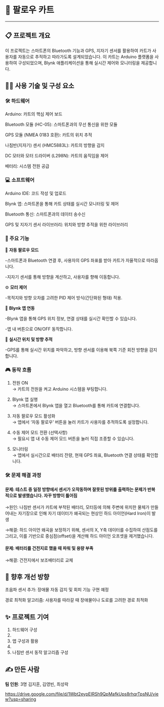 # 🛒 팔로우 카트
---
## 📋 프로젝트 개요
이 프로젝트는 스마트폰의 Bluetooth 기능과 GPS, 지자기 센서를 활용하여 카트가 사용자를 자동으로 추적하고 따라가도록 설계되었습니다. 이 카트는 Arduino 플랫폼을 사용하여 구성되었으며, Blynk 애플리케이션을 통해 실시간 제어와 모니터링을 제공합니다.

## 🧑‍💻 사용 기술 및 구성 요소
### 🛠 하드웨어
Arduino: 카트의 핵심 제어 보드

Bluetooth 모듈 (HC-05): 스마트폰과의 무선 통신을 위한 모듈

GPS 모듈 (NMEA 0183 호환): 카트의 위치 추적

나침반(지자기) 센서 (HMC5883L): 카트의 방향을 감지

DC 모터와 모터 드라이버 (L298N): 카트의 움직임을 제어

배터리: 시스템 전원 공급


### 💻 소프트웨어
Arduino IDE: 코드 작성 및 업로드

Blynk 앱: 스마트폰을 통해 카트 상태를 실시간 모니터링 및 제어

Bluetooth 통신: 스마트폰과의 데이터 송수신

GPS 및 지자기 센서 라이브러리: 위치와 방향 추적을 위한 라이브러리


### 🧭 주요 기능
🚶 **자동 팔로우 모드**  

-스마트폰과 Bluetooth 연결 후, 사용자의 GPS 좌표를 받아 카트가 자율적으로 따라옵니다.

-지자기 센서를 통해 방향을 계산하고, 사용자를 향해 이동합니다.

⚙️ **모터 제어**  

-목적지와 방향 오차를 고려한 PID 제어 방식(간단화된 형태) 적용.

📱 **Blynk 앱 연동**  

-Blynk 앱을 통해 GPS 위치 정보, 연결 상태를 실시간 확인할 수 있습니다.

-앱 내 버튼으로 ON/OFF 동작합니다.

📍 **실시간 위치 및 방향 추적**  

-GPS를 통해 실시간 위치를 파악하고, 방향 센서를 이용해 북쪽 기준 회전 방향을 감지합니다.


### 🎮 동작 흐름  
1. 전원 ON  
→ 카트의 전원을 켜고 Arduino 시스템을 부팅합니다.

2. Blynk 앱 실행  
→ 스마트폰에서 Blynk 앱을 열고 Bluetooth를 통해 카트에 연결합니다.

3. 자동 팔로우 모드 활성화  
→ 앱에서 ‘자동 팔로우’ 버튼을 눌러 카트가 사용자를 추적하도록 설정합니다.

4. 수동 제어 모드 전환 (선택사항)  
→ 필요시 앱 내 수동 제어 모드 버튼을 눌러 직접 조종할 수 있습니다.

5. 모니터링  
→ 앱에서 실시간으로 배터리 잔량, 현재 GPS 좌표, Bluetooth 연결 상태를 확인합니다.


### 🛠️ 문제 해결 과정  

#### 문제: 테스트 중 일정 방향에서 센서가 오작동하며 잘못된 방위를 출력하는 문제가 반복적으로 발생했습니다. 자꾸 방향이 틀어짐

 →원인: 나침반 센서가 카트에 부착된 배터리, 모터등에 의해 주변에 위치한 물체가 만들어내는 자기장으로 인해 자기 데이터가 왜곡되는 현상인 하드 아이언(Hard Iron)이 발생

 →해결: 하드 아이언 왜곡을 보정하기 위해, 센서의 X, Y축 데이터를 수집하여 산점도를 그리고, 이를 기반으로 중심점(offset)을 계산해 하드 아이언 오프셋을 제거했습니다.

 #### 문제: 배터리를 건전지로 했을 때 파워 및 용량 부족  
 
 →해결: 건전지에서 보조배터리로 교체


## 🔮 향후 개선 방향
초음파 센서 추가: 장애물 자동 감지 및 회피 기능 구현 예정

경로 최적화 알고리즘: 사용자를 따라갈 때 장애물이나 도로를 고려한 경로 최적화


## ✨ 프로젝트 기여 
1. 하드웨어 구성
2. 
3. 앱 구성과 활용
4. 
5. 나침반 센서 동작 알고리즘 구성


## ✍️ 만든 사람

**팀 인원**: 3명 김지훈, 김영빈, 최성락


https://drive.google.com/file/d/1Wbt2eypEIRSh9QpMafkUps8rhqrTpsNU/view?usp=sharing



   

